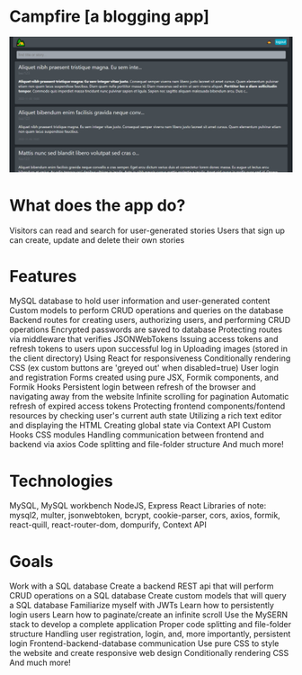 # Campfire [a blogging app]

![home_page](/READMEscreenshots/loggedInHomePage.png)

# What does the app do?

Visitors can read and search for user-generated stories
Users that sign up can create, update and delete their own stories

# Features

MySQL database to hold user information and user-generated content
Custom models to perform CRUD operations and queries on the database
Backend routes for creating users, authorizing users, and performing CRUD operations
Encrypted passwords are saved to database
Protecting routes via middleware that verifies JSONWebTokens
Issuing access tokens and refresh tokens to users upon successful log in
Uploading images (stored in the client directory)
Using React for responsiveness
Conditionally rendering CSS (ex custom buttons are 'greyed out' when disabled=true)
User login and registration
Forms created using pure JSX, Formik components, and Formik Hooks
Persistent login between refresh of the browser and navigating away from the website
Infinite scrolling for pagination
Automatic refresh of expired access tokens
Protecting frontend components/fontend resources by checking user's current auth state
Utilizing a rich text editor and displaying the HTML
Creating global state via Context API
Custom Hooks
CSS modules
Handling communication between frontend and backend via axios
Code splitting and file-folder structure
And much more!

# Technologies

MySQL, MySQL workbench
NodeJS, Express
React
Libraries of note: mysql2, multer, jsonwebtoken, bcrypt, cookie-parser, cors, axios, formik, react-quill, react-router-dom, dompurify, Context API

# Goals

Work with a SQL database
Create a backend REST api that will perform CRUD operations on a SQL database
Create custom models that will query a SQL database
Familiarize myself with JWTs
Learn how to persistently login users
Learn how to paginate/create an infinite scroll
Use the MySERN stack to develop a complete application
Proper code splitting and file-folder structure
Handling user registration, login, and, more importantly, persistent login
Frontend-backend-database communication
Use pure CSS to style the website and create responsive web design
Conditionally rendering CSS
And much more!
